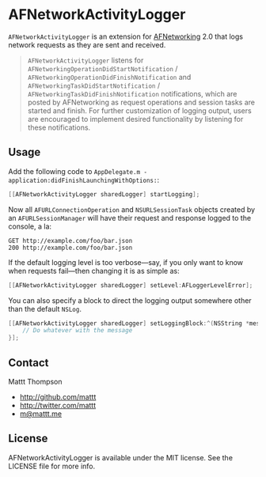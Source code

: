 # AFNetworkActivityLogger

`AFNetworkActivityLogger` is an extension for [AFNetworking](http://github.com/AFNetworking/AFNetworking/) 2.0 that logs network requests as they are sent and received.

> `AFNetworkActivityLogger` listens for `AFNetworkingOperationDidStartNotification` / `AFNetworkingOperationDidFinishNotification` and `AFNetworkingTaskDidStartNotification` / `AFNetworkingTaskDidFinishNotification` notifications, which are posted by AFNetworking as request operations and session tasks are started and finish. For further customization of logging output, users are encouraged to implement desired functionality by listening for these notifications.

## Usage

Add the following code to `AppDelegate.m -application:didFinishLaunchingWithOptions:`:

``` objective-c
[[AFNetworkActivityLogger sharedLogger] startLogging];
```

Now all `AFURLConnectionOperation` and `NSURLSessionTask` objects created by an `AFURLSessionManager` will have their request and response logged to the console, a la:

```
GET http://example.com/foo/bar.json
200 http://example.com/foo/bar.json
```

If the default logging level is too verbose—say, if you only want to know when requests fail—then changing it is as simple as:

``` objective-c
[[AFNetworkActivityLogger sharedLogger] setLevel:AFLoggerLevelError];
```

You can also specify a block to direct the logging output somewhere other than the default `NSLog`.

``` objective-c
[[AFNetworkActivityLogger sharedLogger] setLoggingBlock:^(NSString *message) {
	// Do whatever with the message
}];
```

## Contact

Mattt Thompson

- http://github.com/mattt
- http://twitter.com/mattt
- m@mattt.me

## License

AFNetworkActivityLogger is available under the MIT license. See the LICENSE file for more info.
